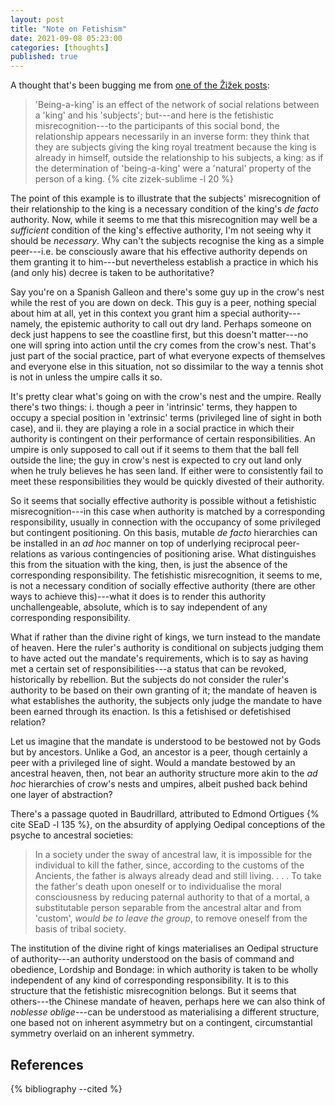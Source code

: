```yaml
---
layout: post
title: "Note on Fetishism"
date: 2021-09-08 05:23:00
categories: [thoughts]
published: true
---
```


A thought that's been bugging me from [one of the Žižek posts]({{site.baseurl}}/2021/08/29/zizek-commodity-form.html):

> 'Being-a-king' is an effect of the network of social relations between a 'king' and his 'subjects'; but---and here is the fetishistic misrecognition---to the participants of this social bond, the relationship appears necessarily in an inverse form: they think that they are subjects giving the king royal treatment because the king is already in himself, outside the relationship to his subjects, a king: as if the determination of 'being-a-king' were a 'natural' property of the person of a king. {% cite zizek-sublime -l 20 %}

The point of this example is to illustrate that the subjects' misrecognition of their relationship to the king is a necessary condition of the king's _de facto_ authority. Now, while it seems to me that this misrecognition may well be a _sufficient_ condition of the king's effective authority, I'm not seeing why it should be _necessary_. Why can't the subjects recognise the king as a simple peer---i.e. be consciously aware that his effective authority depends on them granting it to him---but nevertheless establish a practice in which his (and only his) decree is taken to be authoritative?

Say you're on a Spanish Galleon and there's some guy up in the crow's nest while the rest of you are down on deck. This guy is a peer, nothing special about him at all, yet in this context you grant him a special authority---namely, the epistemic authority to call out dry land. Perhaps someone on deck just happens to see the coastline first, but this doesn't matter---no one will spring into action until the cry comes from the crow's nest. That's just part of the social practice, part of what everyone expects of themselves and everyone else in this situation, not so dissimilar to the way a tennis shot is not in unless the umpire calls it so.

It's pretty clear what's going on with the crow's nest and the umpire. Really there's two things: i. though a peer in 'intrinsic' terms, they happen to occupy a special position in 'extrinsic' terms (privileged line of sight in both case), and ii. they are playing a role in a social practice in which their authority is contingent on their performance of certain responsibilities. An umpire is only supposed to call out if it seems to them that the ball fell outside the line; the guy in crow's nest is expected to cry out land only when he truly believes he has seen land. If either were to consistently fail to meet these responsibilities they would be quickly divested of their authority.

So it seems that socially effective authority is possible without a fetishistic misrecognition---in this case when authority is matched by a corresponding responsibility, usually in connection with the occupancy of some privileged but contingent positioning. On this basis, mutable _de facto_ hierarchies can be installed in an _ad hoc_ manner on top of underlying reciprocal peer-relations as various contingencies of positioning arise. What distinguishes this from the situation with the king, then, is just the absence of the corresponding responsibility. The fetishistic misrecognition, it seems to me, is not a necessary condition of socially effective authority (there are other ways to achieve this)---what it does is to render this authority unchallengeable, absolute, which is to say independent of any corresponding responsibility.

What if rather than the divine right of kings, we turn instead to the mandate of heaven. Here the ruler's authority is conditional on subjects judging them to have acted out the mandate's requirements, which is to say as having met a certain set of responsibilities---a status that can be revoked, historically by rebellion. But the subjects do not consider the ruler's authority to be based on their own granting of it; the mandate of heaven is what establishes the authority, the subjects only judge the mandate to have been earned through its enaction. Is this a fetishised or defetishised relation?

Let us imagine that the mandate is understood to be bestowed not by Gods but by ancestors. Unlike a God, an ancestor is a peer, though certainly a peer with a privileged line of sight. Would a mandate bestowed by an ancestral heaven, then, not bear an authority structure more akin to the _ad hoc_ hierarchies of crow's nests and umpires, albeit pushed back behind one layer of abstraction?

There's a passage quoted in Baudrillard, attributed to Edmond Ortigues {% cite SEaD -l 135 %}, on the absurdity of applying Oedipal conceptions of the psyche to ancestral societies:

> In a society under the sway of ancestral law, it is impossible for the individual to kill the father, since, according to the customs of the Ancients, the father is always already dead and still living. . . . To take the father's death upon oneself or to individualise the moral consciousness by reducing paternal authority to that of a mortal, a substitutable person separable from the ancestral altar and from 'custom', _would be to leave the group_, to remove oneself from the basis of tribal society.

The institution of the divine right of kings materialises an Oedipal structure of authority---an authority understood on the basis of command and obedience, Lordship and Bondage: in which authority is taken to be wholly independent of any kind of corresponding responsibility. It is to this structure that the fetishistic misrecognition belongs. But it seems that others---the Chinese mandate of heaven, perhaps here we can also think of _noblesse oblige_---can be understood as materialising a different structure, one based not on inherent asymmetry but on a contingent, circumstantial symmetry overlaid on an inherent symmetry.


## References
{% bibliography --cited %}
